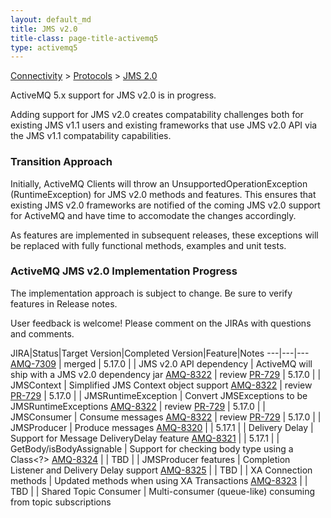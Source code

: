 ```yaml
---
layout: default_md
title: JMS v2.0
title-class: page-title-activemq5
type: activemq5
---
```


[Connectivity](connectivity) > [Protocols](protocols) > [JMS 2.0](jms2)

ActiveMQ 5.x support for JMS v2.0 is in progress.

Adding support for JMS v2.0 creates compatability challenges both for existing JMS v1.1 users and existing frameworks that use JMS v2.0 API via the JMS v1.1 compatability capabilities. 

### Transition Approach

Initially, ActiveMQ Clients will throw an UnsupportedOperationException (RuntimeException) for JMS v2.0 methods and features. This ensures that existing JMS v2.0 frameworks are notified of the coming JMS v2.0 support for ActiveMQ and have time to accomodate the changes accordingly.

As features are implemented in subsequent releases, these exceptions will be replaced with fully functional methods, examples and unit tests.

### ActiveMQ JMS v2.0 Implementation Progress 

The implementation approach is subject to change. Be sure to verify features in Release notes. 

User feedback is welcome! Please comment on the JIRAs with questions and comments.

JIRA|Status|Target Version|Completed Version|Feature|Notes
---|---|---
[AMQ-7309](https://issues.apache.org/jira/browse/AMQ-7309) | merged | 5.17.0 | | JMS v2.0 API dependency | ActiveMQ will ship with a JMS v2.0 dependency jar
[AMQ-8322](https://issues.apache.org/jira/browse/AMQ-8322) | review [PR-729](https://github.com/apache/activemq/pull/729) | 5.17.0 | | JMSContext | Simplified JMS Context object support
[AMQ-8322](https://issues.apache.org/jira/browse/AMQ-8322) | review [PR-729](https://github.com/apache/activemq/pull/729) | 5.17.0 | | JMSRuntimeException | Convert JMSExceptions to be JMSRuntimeExceptions
[AMQ-8322](https://issues.apache.org/jira/browse/AMQ-8322) | review [PR-729](https://github.com/apache/activemq/pull/729) | 5.17.0 | | JMSConsumer | Consume messages 
[AMQ-8322](https://issues.apache.org/jira/browse/AMQ-8322) | review [PR-729](https://github.com/apache/activemq/pull/729) | 5.17.0 | | JMSProducer | Produce messages
[AMQ-8320](https://issues.apache.org/jira/browse/AMQ-8320) | | 5.17.1 | | Delivery Delay | Support for Message DeliveryDelay feature
[AMQ-8321](https://issues.apache.org/jira/browse/AMQ-8321) | | 5.17.1 | | GetBody/isBodyAssignable | Support for checking body type using a Class<?>
[AMQ-8324](https://issues.apache.org/jira/browse/AMQ-8324) | | TBD | | JMSProducer features | Completion Listener and Delivery Delay support
[AMQ-8325](https://issues.apache.org/jira/browse/AMQ-8325) | | TBD | | XA Connection methods | Updated methods when using XA Transactions
[AMQ-8323](https://issues.apache.org/jira/browse/AMQ-8323) | | TBD | | Shared Topic Consumer | Multi-consumer (queue-like) consuming from topic subscriptions

